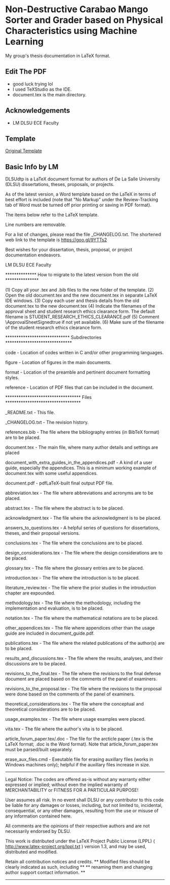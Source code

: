 
# Non-Destructive Carabao Mango Sorter and Grader based on Physical Characteristics using Machine Learning

My group's thesis documentation in LaTeX format. 


## Edit The PDF

- good luck trying lol
- I used TeXStudio as the IDE.
- document.tex is the main directory.



## Acknowledgements

 - LM DLSU ECE Faculty


## Template

[Original Template](https://goo.gl/9YTTs2)

## Basic Info by LM

DLSUdtp is a LaTeX document format for authors of De La Salle University (DLSU) dissertations, theses, proposals, or projects. 

As of the latest version, a Word template based on the LaTeX in terms of best effort is included (note that "No Markup" under the Review-Tracking tab of Word must be turned off prior printing or saving in PDF format).

The items below refer to the LaTeX template.

Line numbers are removable.

For a list of changes, please read the file _CHANGELOG.txt.  The shortened web link to the template is https://goo.gl/9YTTs2 

Best wishes for your dissertation, thesis, proposal, or project documentation endeavors.

LM
DLSU ECE Faculty

************** How to migrate to the latest version from the old ***************

(1)  Copy all your .tex and .bib files to the new folder of the template.
(2)  Open the old document.tex and the new document.tex in separate LaTeX IDE windows.
(3)  Copy each user and thesis details from the old document.tex to the new document.tex
(4)  Indicate the filenames of the approval sheet and student research ethics clearance form. The default filename is STUDENT_RESEARCH_ETHICS_CLEARANCE.pdf
(5)  Comment \ApprovalSheetSignedtrue if not yet available.
(6)  Make sure of the filename of the student research ethics clearance form.

***************************** Subdirectories ******************************

code      - Location of codes written in C and/or other programming languages.

figure    - Location of figures in the main documents.

format    - Location of the preamble and pertinent document formatting styles.

reference - Location of PDF files that can be included in the document.


********************************** Files **********************************

_README.txt                    - This file.

_CHANGELOG.txt                 - The revision history.

references.bib                 - The file where the bibliography entries (in BibTeX format) are to be placed. 

document.tex                   - The main file, where many author details and settings are placed

document_with_extra_guides_in_the_appendices.pdf - A kind of a user guide, especially the appendices. This is a minimum working example of document.tex with some useful appendices.
  
document.pdf                   - pdfLaTeX-built final output PDF file.

abbreviation.tex               - The file where abbreviations and acronyms are to be placed.

abstract.tex                   - The file where the abstract is to be placed. 

acknowledgment.tex             - The file where the acknowledgment is to be placed.

answers_to_questions.tex       - A helpful series of questions for dissertations, theses, and their proposal versions.

conclusions.tex                - The file where the conclusions are to be placed.

design_considerations.tex      - The file where the design considerations are to be placed.

glossary.tex                   - The file where the glossary entries are to be placed.

introduction.tex               - The file where the introduction is to be placed.

literature_review.tex          - The file where the prior studies in the introduction chapter are expounded.

methodology.tex                - The file where the methodology, including the implementation and evaluation, is to be placed.

notation.tex                   - The file where the mathematical notations are to be placed.

other_appendices.tex           - The file where appendices other than the usage guide are included in document_guide.pdf.

publications.tex               - The file where the related publications of the author(s) are to be placed.

results_and_discussions.tex    - The file where the results, analyses, and their discussions are to be placed.

revisions_to_the_final.tex     - The file where the revisions to the final defense document are placed based on the comments of the panel of examiners.

revisions_to_the_proposal.tex  - The file where the revisions to the proposal were done based on the comments of the panel of examiners.

theoretical_considerations.tex - The file where the conceptual and theoretical considerations are to be placed.

usage_examples.tex             - The file where usage examples were placed.

vita.tex                       - The file where the author's vita is to be placed.

article_forum_paper.tex/.doc   - The file for the arcticle paper (.tex is the LaTeX format; .doc is the Word format). Note that article_forum_paper.tex must be parsed/built separately.

erase_aux_files.cmd			   - Exeutable file for erasing auxillary files (works in Windows machines only); helpful if the auxillary files increase in size.

***************************************************************************
Legal Notice:
The codes are offered as-is without any warranty either expressed or implied; without even the implied warranty of MERCHANTABILITY or FITNESS FOR A PARTICULAR PURPOSE! 

User assumes all risk. In no event shall DLSU or any contributor to this code be liable for any damages or losses, including, but not limited to, incidental, consequential, or any other damages, resulting from the use or misuse of any information contained here.

All comments are the opinions of their respective authors and are not necessarily endorsed by DLSU.

This work is distributed under the LaTeX Project Public License (LPPL) ( http://www.latex-project.org/lppl.txt ) version 1.3, and may be used, distributed and modified. 

Retain all contribution notices and credits.
** Modified files should be clearly indicated as such, including  **
** renaming them and changing author support contact information. **
**************************************************************************
